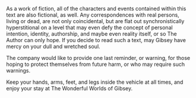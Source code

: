 As a work of fiction, all of the characters and events contained within this text are also fictional, as well. Any correspondences with real persons, living or dead, are not only coincidental, but are flat out synchronistically hyperstitional on a level that may even defy the concept of personal intention, identity, authorship, and maybe even reality itself, or so The Author can only hope. If you decide to read such a text, may Gibsey have mercy on your dull and wretched soul.

The company would like to provide one last reminder, or warning, for those hoping to protect themselves from future harm, or who may require such warnings.

Keep your hands, arms, feet, and legs inside the vehicle at all times, and enjoy your stay at The Wonderful Worlds of Gibsey.